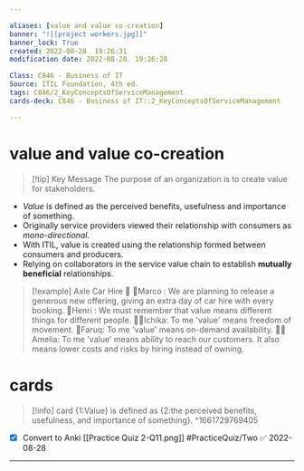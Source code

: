 ```yaml
---

aliases: [value and value co-creation]
banner: "![[project workers.jpg]]"
banner_lock: True
created: 2022-08-28  19:26:31
modification date: 2022-08-28  19:26:28

Class: C846 - Business of IT
Source: ITIL Foundation, 4th ed.
tags: C846/2_KeyConceptsOfServiceManagement
cards-deck: C846 - Business of IT::2_KeyConceptsOfServiceManagement

---
```


# value and value co-creation
>[!tip] Key Message
>The purpose of an organization is to create value for stakeholders.

- _Value_ is defined as the perceived benefits, usefulness and importance of something.
- Originally service providers viewed their relationship with consumers as _mono-directional_.
- With ITIL, value is created using the relationship formed between consumers and producers.
- Relying on collaborators in the service value chain to establish __mutually beneficial__ relationships.

>[!example] Axle Car Hire 🏢
>👲Marco : We are planning to release a generous new offering, giving an extra day of car hire with every booking.
>👨Henri : We must remember that value means different things for different people. 
>👩‍🎓Ichika: To me 'value' means freedom of movement.
>👳Faruq: To me 'value' means on-demand availability.
>👩‍💼Amelia: To me 'value' means ability to reach our customers. It also means lower costs and risks by hiring instead of owning.


# cards
>[!info] card
{1:Value} is defined as {2:the perceived benefits, usefulness, and importance of something}.
^1661729769405
- [x] Convert to Anki [[Practice Quiz 2-Q11.png]] #PracticeQuiz/Two ✅ 2022-08-28
---
